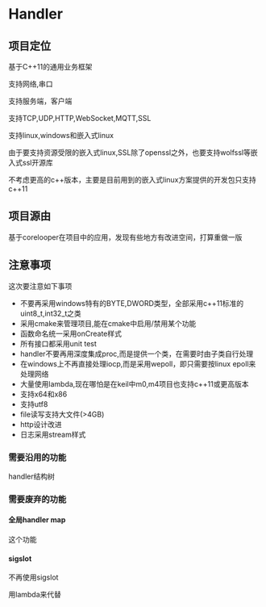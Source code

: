 # Handler

## 项目定位

基于C++11的通用业务框架

支持网络,串口

支持服务端，客户端

支持TCP,UDP,HTTP,WebSocket,MQTT,SSL

支持linux,windows和嵌入式linux

由于要支持资源受限的嵌入式linux,SSL除了openssl之外，也要支持wolfssl等嵌入式ssl开源库

不考虑更高的c++版本，主要是目前用到的嵌入式linux方案提供的开发包只支持c++11

## 项目源由

基于corelooper在项目中的应用，发现有些地方有改进空间，打算重做一版

## 注意事项

这次要注意如下事项

- 不要再采用windows特有的BYTE,DWORD类型，全部采用c++11标准的uint8_t,int32_t之类
- 采用cmake来管理项目,能在cmake中启用/禁用某个功能
- 函数命名统一采用onCreate样式
- 所有接口都采用unit test
- handler不要再用深度集成proc,而是提供一个类，在需要时由子类自行处理
- 在windows上不再直接处理iocp,而是采用wepoll，即只需要按linux epoll来处理网络
- 大量使用lambda,现在哪怕是在keil中m0,m4项目也支持c++11或更高版本
- 支持x64和x86
- 支持utf8
- file读写支持大文件(>4GB)
- http设计改进
- 日志采用stream样式



### 需要沿用的功能

handler结构树

### 需要废弃的功能

#### 全局handler map

这个功能

#### sigslot

不再使用sigslot

用lambda来代替









